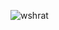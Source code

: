 ![wshrat](https://github.com/yuankong666/Ultimate-RAT-Collection/assets/128066597/cf8ee2ec-00c4-4d15-b2fc-b3cc95fd3af6)

